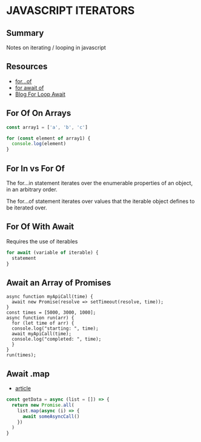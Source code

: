 # JAVASCRIPT ITERATORS

## Summary

Notes on iterating / looping in javascript

## Resources

- [for...of](https://developer.mozilla.org/en-US/docs/Web/JavaScript/Reference/Statements/for...of)
- [for await of](https://developer.mozilla.org/en-US/docs/Web/JavaScript/Reference/Statements/for-await...of)
- [Blog For Loop Await](https://lavrton.com/javascript-loops-how-to-handle-async-await-6252dd3c795/)

## For Of On Arrays

```javascript
const array1 = ['a', 'b', 'c']

for (const element of array1) {
  console.log(element)
}
```

## For In vs For Of

The for...in statement iterates over the enumerable properties of an object, in an arbitrary order.

The for...of statement iterates over values that the iterable object defines to be iterated over.

## For Of With Await

Requires the use of iterables

```javascript
for await (variable of iterable) {
  statement
}
```

## Await an Array of Promises

```
async function myApiCall(time) {
  await new Promise(resolve => setTimeout(resolve, time));
}
const times = [5000, 3000, 1000];
async function run(arr) {
  for (let time of arr) {
  console.log("starting: ", time);
  await myApiCall(time);
  console.log("completed: ", time);
  }
}
run(times);
```

## Await .map

- [article](https://flaviocopes.com/javascript-async-await-array-map/)

```javascript
const getData = async (list = []) => {
  return new Promise.all(
    list.map(async (i) => {
      await someAsyncCall()
    })
  )
}
```
